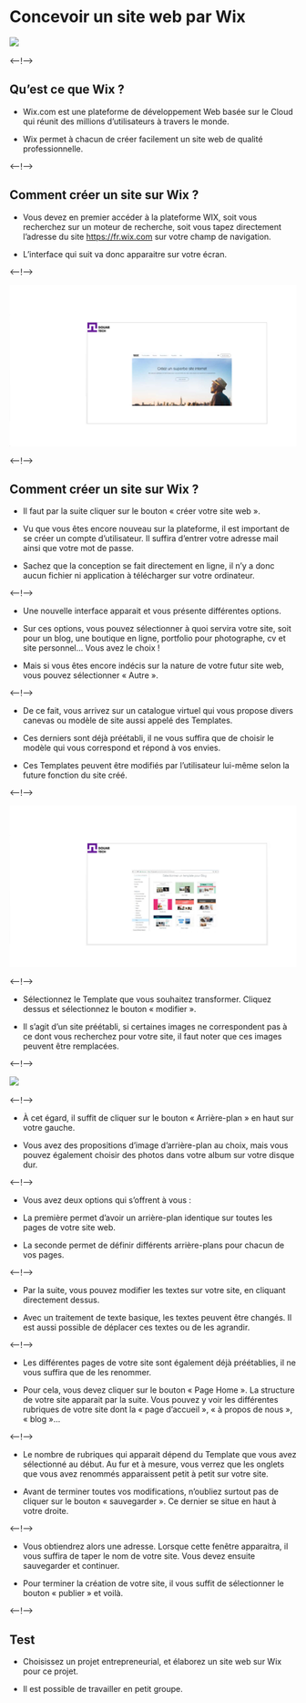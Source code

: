 # Concevoir un site web par Wix

![](http://douar.tech/dt_assets/session-2/slide-1.png)

<--!-->

## Qu’est ce que Wix ?

- Wix.com est une plateforme de développement Web basée sur le Cloud qui réunit des millions d’utilisateurs à travers le monde.  

- Wix permet à chacun de créer facilement un site web de qualité professionnelle.

<--!-->

## Comment créer un site sur Wix ?

- Vous devez en premier accéder à la plateforme WIX, soit vous recherchez sur un moteur de recherche, soit vous tapez directement l’adresse du site https://fr.wix.com sur votre champ de navigation. 

- L’interface qui suit va donc apparaitre sur votre écran.

<--!-->

![](./assets/Wix.png)

<--!-->

## Comment créer un site sur Wix ?

- Il faut par la suite cliquer sur le bouton « créer votre site web ».

- Vu que vous êtes encore nouveau sur la plateforme, il est important de se créer un compte d’utilisateur. Il suffira d’entrer votre adresse mail ainsi que votre mot de passe. 

- Sachez que la conception se fait directement en ligne, il n’y a donc aucun fichier ni application à télécharger sur votre ordinateur.

<--!-->

- Une nouvelle interface apparait et vous présente différentes options. 

- Sur ces options, vous pouvez sélectionner à quoi servira votre site, soit pour un blog, une boutique en ligne, portfolio pour photographe, cv et site personnel… Vous avez le choix ! 

- Mais si vous êtes encore indécis sur la nature de votre futur site web, vous pouvez sélectionner « Autre ».

<--!-->

- De ce fait, vous arrivez sur un catalogue virtuel qui vous propose divers canevas ou modèle de site aussi appelé des Templates.

- Ces derniers sont déjà préétabli, il ne vous suffira que de choisir le modèle qui vous correspond et répond à vos envies.

- Ces Templates peuvent être modifiés par l’utilisateur lui-même selon la future fonction du site créé.

<--!-->

![](./assets/Templates_Wix.png)

<--!-->

- Sélectionnez le Template que vous souhaitez transformer. Cliquez dessus et sélectionnez le bouton « modifier ».

- Il s’agit d’un site préétabli, si certaines images ne correspondent pas à ce dont vous recherchez pour votre site, il faut noter que ces images peuvent être remplacées.

<--!-->

![](./assets/Création_Wix.png)

<--!-->

- À cet égard, il suffit de cliquer sur le bouton « Arrière-plan » en haut sur votre gauche.

- Vous avez des propositions d’image d’arrière-plan au choix, mais vous pouvez également choisir des photos dans votre album sur votre disque dur. 

<--!-->

- Vous avez deux options qui s’offrent à vous : 

- La première permet d’avoir un arrière-plan identique sur toutes les pages de votre site web. 
- La seconde permet de définir différents arrière-plans pour chacun de vos pages.

<--!-->

- Par la suite, vous pouvez modifier les textes sur votre site, en cliquant directement dessus.

- Avec un traitement de texte basique, les textes peuvent être changés. Il est aussi possible de déplacer ces textes ou de les agrandir.

<--!-->

- Les différentes pages de votre site sont également déjà préétablies, il ne vous suffira que de les renommer. 

- Pour cela, vous devez cliquer sur le bouton « Page Home ». La structure de votre site apparait par la suite. Vous pouvez y voir les différentes rubriques de votre site dont la « page d’accueil », « à propos de nous », « blog »…

<--!-->

-  Le nombre de rubriques qui apparait dépend du Template que vous avez sélectionné au début. Au fur et à mesure, vous verrez que les onglets que vous avez renommés apparaissent petit à petit sur votre site.

- Avant de terminer toutes vos modifications, n’oubliez surtout pas de cliquer sur le bouton « sauvegarder ». Ce dernier se situe en haut à votre droite.

<--!-->

- Vous obtiendrez alors une adresse. Lorsque cette fenêtre apparaitra, il vous suffira de taper le nom de votre site. Vous devez ensuite sauvegarder et continuer.

- Pour terminer la création de votre site, il vous suffit de sélectionner le bouton « publier » et voilà.

<--!-->

## Test

- Choisissez un projet entrepreneurial, et élaborez un site web sur Wix pour ce projet.

- Il est possible de travailler en petit groupe.

